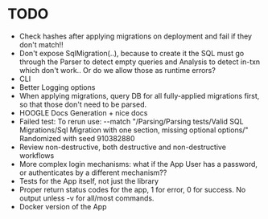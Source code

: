 # TODO

- Check hashes after applying migrations on deployment and fail if they don't match!!
- Don't expose SqlMigration(..), because to create it the SQL must go through the Parser to detect empty queries and Analysis to detect in-txn which don't work..
   Or do we allow those as runtime errors?
- CLI
- Better Logging options
- When applying migrations, query DB for all fully-applied migrations first, so that those don't need to be parsed.
- HOOGLE Docs Generation + nice docs
- Failed test:
     To rerun use: --match "/Parsing/Parsing tests/Valid SQL Migrations/Sql Migration with one section, missing optional options/"
     Randomized with seed 910382880
- Review non-destructive, both destructive and non-destructive workflows
- More complex login mechanisms: what if the App User has a password, or authenticates by a different mechanism??
- Tests for the App itself, not just the library
- Proper return status codes for the app, 1 for error, 0 for success. No output unless -v for all/most commands.
- Docker version of the App